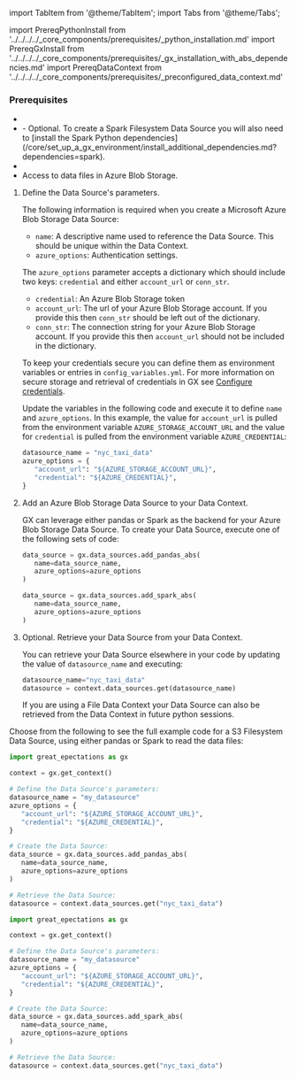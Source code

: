 import TabItem from '@theme/TabItem';
import Tabs from '@theme/Tabs';

import PrereqPythonInstall from '../../../../_core_components/prerequisites/_python_installation.md'
import PrereqGxInstall from '../../../../_core_components/prerequisites/_gx_installation_with_abs_dependencies.md'
import PrereqDataContext from '../../../../_core_components/prerequisites/_preconfigured_data_context.md'

### Prerequisites
- <PrereqPythonInstall/>
- <PrereqGxInstall/>
  - Optional. To create a Spark Filesystem Data Source you will also need to [install the Spark Python dependencies](/core/set_up_a_gx_environment/install_additional_dependencies.md?dependencies=spark).
- <PrereqDataContext/>
- Access to data files in Azure Blob Storage.

<Tabs>

<TabItem value="procedure" label="Procedure">

1. Define the Data Source's parameters.

   The following information is required when you create a Microsoft Azure Blob Storage Data Source:

   - `name`: A descriptive name used to reference the Data Source.  This should be unique within the Data Context.
   - `azure_options`: Authentication settings.
   
   The `azure_options` parameter accepts a dictionary which should include two keys: `credential` and either `account_url` or `conn_str`.

   - `credential`: An Azure Blob Storage token
   - `account_url`: The url of your Azure Blob Storage account.  If you provide this then `conn_str` should be left out of the dictionary.
   - `conn_str`: The connection string for your Azure Blob Storage account.  If you provide this then `account_url` should not be included in the dictionary.

   To keep your credentials secure you can define them as environment variables or entries in `config_variables.yml`.  For more information on secure storage and retrieval of credentials in GX see [Configure credentials](/core/connect_to_data/sql_data/sql_data.md#configure-credentials).

   Update the variables in the following code and execute it to define `name` and `azure_options`.  In this example, the value for `account_url` is pulled from the environment variable `AZURE_STORAGE_ACCOUNT_URL` and the value for `credential` is pulled from the environment variable `AZURE_CREDENTIAL`:

   ```python title="Python"
   datasource_name = "nyc_taxi_data"
   azure_options = {
      "account_url": "${AZURE_STORAGE_ACCOUNT_URL}",
      "credential": "${AZURE_CREDENTIAL}",
   }
   ```

2. Add an Azure Blob Storage Data Source to your Data Context.

   GX can leverage either pandas or Spark as the backend for your Azure Blob Storage Data Source.  To create your Data Source, execute one of the following sets of code:

   <Tabs queryString="data_source_type" groupId="data_source_type" defaultValue='pandas_filesystem'>

   <TabItem value="pandas_filesystem" label="pandas">

   ```python title="Python"
   data_source = gx.data_sources.add_pandas_abs(
      name=data_source_name,
      azure_options=azure_options
   )
   ```

   </TabItem>

   <TabItem value="spark" label="Spark">

   ```python title="Python"
   data_source = gx.data_sources.add_spark_abs(
      name=data_source_name,
      azure_options=azure_options
   )
   ```

   </TabItem>

   </Tabs>

3. Optional. Retrieve your Data Source from your Data Context.

   You can retrieve your Data Source elsewhere in your code by updating the value of `datasource_name` and executing:

   ```python title="Python"
   datasource_name="nyc_taxi_data"
   datasource = context.data_sources.get(datasource_name)
   ```

   If you are using a File Data Context your Data Source can also be retrieved from the Data Context in future python sessions.

</TabItem>

<TabItem value="sample_code" label="Sample code">

   Choose from the following to see the full example code for a S3 Filesystem Data Source, using either pandas or Spark to read the data files:

   <Tabs queryString="data_source_type" groupId="data_source_type" defaultValue='pandas_filesystem'>

   <TabItem value="pandas_filesystem" label="pandas example">

   ```python title="Python"
   import great_epectations as gx

   context = gx.get_context()

   # Define the Data Source's parameters:
   datasource_name = "my_datasource"
   azure_options = {
      "account_url": "${AZURE_STORAGE_ACCOUNT_URL}",
      "credential": "${AZURE_CREDENTIAL}",
   }
   
   # Create the Data Source:
   data_source = gx.data_sources.add_pandas_abs(
      name=data_source_name,
      azure_options=azure_options
   )
   
   # Retrieve the Data Source:
   datasource = context.data_sources.get("nyc_taxi_data")
   ```

   </TabItem>

   <TabItem value="spark" label="Spark example">

   ```python title="Python"
   import great_epectations as gx

   context = gx.get_context()

   # Define the Data Source's parameters:
   datasource_name = "my_datasource"
   azure_options = {
      "account_url": "${AZURE_STORAGE_ACCOUNT_URL}",
      "credential": "${AZURE_CREDENTIAL}",
   }
   
   # Create the Data Source:
   data_source = gx.data_sources.add_spark_abs(
      name=data_source_name,
      azure_options=azure_options
   )

   # Retrieve the Data Source:
   datasource = context.data_sources.get("nyc_taxi_data")
   ```

   </TabItem>

   </Tabs>

</TabItem>

</Tabs>